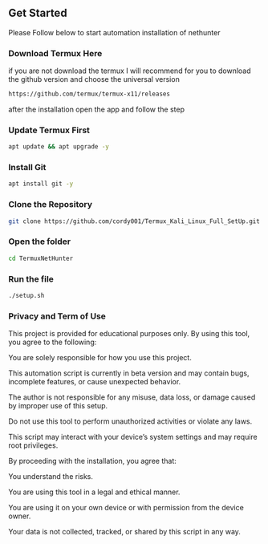 ## Get Started

Please Follow below to start automation installation of nethunter


### Download Termux Here 
if you are not download the termux I will recommend for you to download the github version and choose the universal version
```sh
https://github.com/termux/termux-x11/releases
```

after the installation open the app and follow the step

### Update Termux First
```sh
apt update && apt upgrade -y

```
### Install Git
```sh
apt install git -y

```
### Clone the Repository 
```sh
git clone https://github.com/cordy001/Termux_Kali_Linux_Full_SetUp.git

```
### Open the folder
```sh
cd TermuxNetHunter

```
### Run the file
```sh
./setup.sh

```

### Privacy and Term of Use

This project is provided for educational purposes only. By using this tool, you agree to the following:

You are solely responsible for how you use this project.

This automation script is currently in beta version and may contain bugs, incomplete features, or cause unexpected behavior.

The author is not responsible for any misuse, data loss, or damage caused by improper use of this setup.

Do not use this tool to perform unauthorized activities or violate any laws.

This script may interact with your device’s system settings and may require root privileges.


By proceeding with the installation, you agree that:

You understand the risks.

You are using this tool in a legal and ethical manner.

You are using it on your own device or with permission from the device owner.


Your data is not collected, tracked, or shared by this script in any way.

